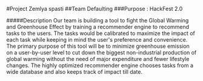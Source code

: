#Project Zemlya spasti
##Team Defaulting
###Purpose : HackFest 2.0

#####Description
Our team is building a tool to fight the Global Warming and Greenhouse Effect by training a recommender engine to recommend tasks to the users. The tasks would be calibrated to maximize the impact of each task while keeping in mind the user's preference and convenience. The primary purpose of this tool will be to minimize greenhouse emission on a user-by-user level to cut down the biggest non-industrial production of global warming without the need of major expenditure and fewer lifestyle changes. The highly optimized recommender engine chooses tasks from a wide database and also keeps track of impact till date.

